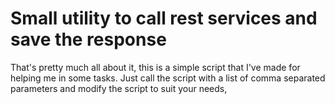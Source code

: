 Small utility to call rest services and save the response
=========================================================
That's pretty much all about it, this is a simple script that I've made for
helping me in some tasks. Just call the script with a list of comma 
separated parameters and modify the script to suit your needs,
